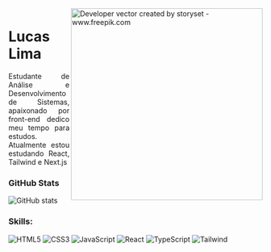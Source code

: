 <img align="right" alt="Developer vector created by storyset - www.freepik.com" height="380" src="https://user-images.githubusercontent.com/97471199/230774187-e482399b-492c-4c17-a831-0314bf90526e.png">

<h1>Lucas Lima</h1>

<p align="justify">Estudante de Análise e Desenvolvimento de Sistemas, apaixonado por front-end dedico meu tempo para estudos. Atualmente estou estudando React, Tailwind e Next.js
</p>



### GitHub Stats
![GitHub stats](https://github-readme-stats-git-masterrstaa-rickstaa.vercel.app/api?username=lucaslima44&hide_title=true&show_icons=true&include_all_commits=false&count_private=true&line_height=25&hide=issues&bg_color=000&title_color=8259FF&text_color=FFF&border_radius=3&border_color=8259FFc&icon_color=8259FF)




 ### Skills:
 ![HTML5](https://img.shields.io/badge/HTML5-E34F26?style=for-the-badge&logo=html5&logoColor=white&color=010409)
 ![CSS3](https://img.shields.io/badge/CSS3-1572B6?style=for-the-badge&logo=css3&logoColor=white&color=010409)
![JavaScript](https://img.shields.io/badge/JavaScript-F7DF1E?style=for-the-badge&logo=javascript&logoColor=white&color=010409)
![React](https://img.shields.io/badge/React-20232A?style=for-the-badge&logo=react&logoColor=white&color=010409)
![TypeScript](https://img.shields.io/badge/TypeScript-007ACC?style=for-the-badge&logo=typescript&logoColor=white&color=010409)
![Tailwind](https://img.shields.io/badge/tailwindcss-%2338B2AC.svg?style=for-the-badge&logo=tailwind-css&logoColor=white&color=010409)


